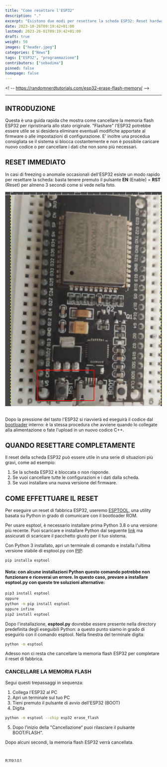 ```yaml
---
title: "Come resettare l'ESP32"
description: "."
excerpt: "Esistono due modi per resettare la scheda ESP32: Reset hardware: Tenere premuto il pulsante RESET per almeno 3 secondi. Reset software: Utilizzare il bootloader..."
date: 2023-10-26T09:19:42+01:00
lastmod: 2023-26-01T09:19:42+01:00
draft: true
weight: 50
images: ["header.jpeg"]
categories: ["News"]
tags: ["ESP32", "programmazione"]
contributors: ["sebadima"]
pinned: false
homepage: false
---
```

<! --
https://randomnerdtutorials.com/esp32-erase-flash-memory/
-->



<hr>

## INTRODUZIONE
Questa è una guida rapida che mostra come cancellare la memoria flash ESP32 per ripristinarla allo stato originale. "Flashare" l'ESP32 potrebbe essere utile se si desidera eliminare eventuali modifiche apportate al firmware o alle impostazioni di configurazione. E' inoltre una procedua consigliata se il sistema si blocca costantemente e non è possibile caricare nuovo codice o  per cancellare i dati che non sono più necessari.



## RESET IMMEDIATO
In casi di freezing o anomalie occasionali dell'ESP32 esiste un modo rapido per resettare la scheda: basta tenere premuto il pulsante **EN** (Enable) = **RST** (Reset) per almeno 3 secondi come si vede nella foto.

<img width="800" class="x figure-img img-fluid lazyload blur-up" src="images/102.png" alt="il tasto di reset hardware della sheda ESP32">

<br>
<br>

Dopo la pressione del tasto l'ESP32 si riavvierà ed eseguirà il codice dal <a href="https://docs.espressif.com/projects/esp-idf/en/latest/esp32/api-guides/bootloader.html" target="_blank" rel="noopener">bootloader</a> interno: è la stessa procedura che avviene quando lo collegate alla alimentazione o fate l'upload in un nuovo codice C++.


## QUANDO RESETTARE COMPLETAMENTE
Il reset della scheda ESP32 può essere utile in una serie di situazioni più gravi, come ad esempio:

1. Se la scheda ESP32 è bloccata o non risponde.
2. Se vuoi cancellare tutte le configurazioni e i dati dalla scheda.
3. Se vuoi installare una nuova versione del firmware.

## COME EFFETTUARE IL RESET
Per eseguire un reset di fabbrica ESP32, useremo <a href="https://github.com/espressif/esptool" target="_blank" rel="noopener">ESPTOOL</a>, una utility basata su Python in grado di comunicare con il bootloader ROM.

Per usare esptool, è necessario installare prima Python 3.8 o una versione più recente. Puoi scaricare e installare Python dal seguente <a href="https://www.python.org/downloads/" target="_blank" rel="noopener">link</a> ma assicurati di scaricare il pacchetto giusto per il tuo sistema.

Con Python 3 installato, apri un terminale di comando e installa l'ultima versione stabile di esptool.py con <a href="https://pip.pypa.io/en/stable/" target="_blank" rel="noopener">PIP</a>:

```bash
pip installa esptool
```

#### Nota: con alcune installazioni Python questo comando potrebbe non funzionare e riceverai un errore. In questo caso, provare a installare esptool.py con queste tre soluzioni alternative:

```bash
pip3 install esptool
oppure
python -m pip install esptool
oppure infine
pip2 install esptool
```


Dopo l'installazione, **esptool.py** dovrebbe essere presente nella directory predefinita degli eseguibili Python: a questo punto siamo in grado di eseguirlo con il comando esptool. Nella finestra del terminale digita:

```bash
python -m esptool
```

Adesso non ci resta che cancellare la memoria flash ESP32 per completare il reset di fabbrica. 

### CANCELLARE LA MEMORIA FLASH
Segui questi trepassaggi in sequenza:

1. Collega l'ESP32 al PC
2. Apri un terminale sul tuo PC
3. Tieni premuto il pulsante di avvio dell'ESP32 (BOOT)
4. Digita

```bash
python -m esptool --chip esp32 erase_flash
```

5. Dopo l'inizio della "Cancellazione“ puoi rilasciare il pulsante BOOT/FLASH". 


Dopo alcuni secondi, la memoria flash ESP32 verrà cancellata. 













<br>
<p style="font-size: 12px;"> R.119.1.0.1 </p>
<br>
